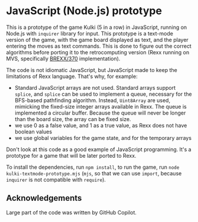 # JavaScript (Node.js) prototype

This is a prototype of the game Kulki (5 in a row) in JavaScript, running on Node.js with `inquirer` library for input. This prototype is a text-mode version of the game, with the game board displayed as text, and the player entering the moves as text commands. This is done to figure out the correct algorithms before porting it to the retrocomputing version (Rexx running on MVS, specifically [BREXX/370](https://brexx370.readthedocs.io/en/latest/index.html) implementation).

The code is not idiomatic JavaScript, but JavaScript made to keep the limitations of Rexx language. That's why, for example:

- Standard JavaScript arrays are not used. Standard arrays support `splice`, and `splice` can be used to implement a queue, necessary for the BFS-based pathfinding algorithm. Instead, `Uint8Array` are used, mimicking the fixed-size integer arrays available in Rexx. The queue is implemented a circular buffer. Because the queue will never be longer than the board size, the array can be fixed size.
- we use 0 as a false value, and 1 as a true value, as Rexx does not have boolean values
- we use global variables for the game state, and for the temporary arrays

Don't look at this code as a good example of JavaScript programming. It's a prototype for a game that will be later ported to Rexx.

To install the dependencies, run `npm install`, to run the game, run `node kulki-textmode-prototype.mjs` (`mjs`, so that we can use `import`, because `inquirer` is not compatible with `require`).

## Acknowledgements

Large part of the code was written by GitHub Copilot.
